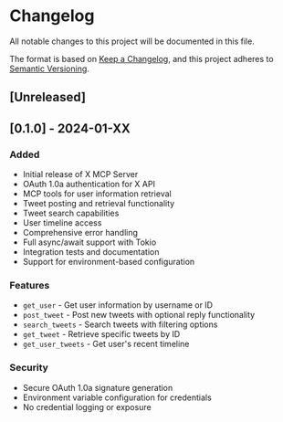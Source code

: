 # Changelog

All notable changes to this project will be documented in this file.

The format is based on [Keep a Changelog](https://keepachangelog.com/en/1.0.0/),
and this project adheres to [Semantic Versioning](https://semver.org/spec/v2.0.0.html).

## [Unreleased]

## [0.1.0] - 2024-01-XX

### Added

- Initial release of X MCP Server
- OAuth 1.0a authentication for X API
- MCP tools for user information retrieval
- Tweet posting and retrieval functionality
- Tweet search capabilities
- User timeline access
- Comprehensive error handling
- Full async/await support with Tokio
- Integration tests and documentation
- Support for environment-based configuration

### Features

- `get_user` - Get user information by username or ID
- `post_tweet` - Post new tweets with optional reply functionality
- `search_tweets` - Search tweets with filtering options
- `get_tweet` - Retrieve specific tweets by ID
- `get_user_tweets` - Get user's recent timeline

### Security

- Secure OAuth 1.0a signature generation
- Environment variable configuration for credentials
- No credential logging or exposure
